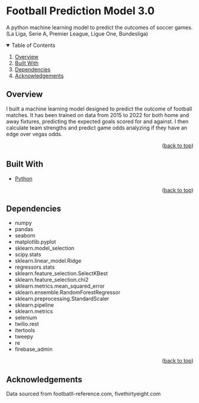 # Football Prediction Model 3.0

A python machine learning model to predict the outcomes of soccer games. (La Liga, Serie A, Premier League, Ligue One, Bundesliga)

<!-- TABLE OF CONTENTS -->
<div id="top"></div>
<details open>
  <summary>Table of Contents</summary>
  <ol>
    <li><a href="#overview">Overview</a></li>
    <li><a href="#builtwith">Built With</a></li>
    <li><a href="#dependencies">Dependencies</a></li>
    <li><a href="#acknowledgements">Acknowledgements</a></li>
  </ol>
</details>

<!-- Overview -->
<div id="overview"></div>

## Overview

I built a machine learning model designed to predict the outcome of football matches. It has been trained on data from 2015 to 2022 for both home and away fixtures, predicting the expected goals scored for and against. I then calculate team strengths and predict game odds analyzing if they have an edge over vegas odds.
   
<p align="right">(<a href="#top">back to top</a>)</p>

<!-- Built With -->
<div id="builtwith"></div>

## Built With
* [Python](https://python.org)

<p align="right">(<a href="#top">back to top</a>)</p>

<!-- Dependencies -->
 <div id="dependencies"></div>

 ## Dependencies
 - numpy
 - pandas
 - seaborn
 - matplotlib.pyplot
 - sklearn.model_selection
 - scipy.stats
 - sklearn.linear_model.Ridge
 - regressors.stats
 - sklearn.feature_selection.SelectKBest
 - sklearn.feature_selection.chi2
 - sklearn.metrics.mean_squared_error
 - sklearn.ensemble.RandomForestRegressor
 - sklearn.preprocessing.StandardScaler
 - sklearn.pipeline
 - sklearn.metrics
 - selenium
 - twilio.rest
 - itertools
 - tweepy
 - re
 - firebase_admin

<p align="right">(<a href="#top">back to top</a>)</p>

<div id="acknowledgements"></div>

## Acknowledgements

Data sourced from footbatll-reference.com, fivethirtyeight.com
